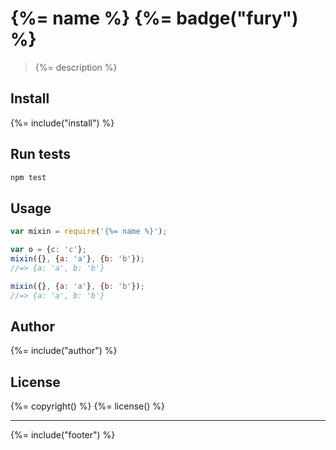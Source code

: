 # {%= name %} {%= badge("fury") %}

> {%= description %}

## Install
{%= include("install") %}

## Run tests

```bash
npm test
```

## Usage

```js
var mixin = require('{%= name %}');

var o = {c: 'c'};
mixin({}, {a: 'a'}, {b: 'b'});
//=> {a: 'a', b: 'b'}

mixin({}, {a: 'a'}, {b: 'b'});
//=> {a: 'a', b: 'b'}
```

## Author
{%= include("author") %}

## License
{%= copyright() %}
{%= license() %}

***

{%= include("footer") %}